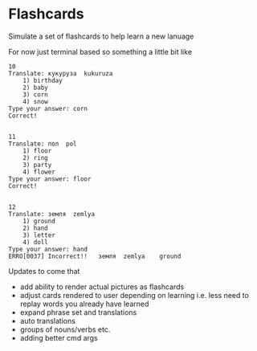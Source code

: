 # Flashcards

Simulate a set of flashcards to help learn a new lanuage

For now just terminal based so something a little bit like

``` text
10
Translate: кукуруза  kukuruza
    1) birthday
    2) baby
    3) corn
    4) snow
Type your answer: corn
Correct!


11
Translate: пол  pol
    1) floor
    2) ring
    3) party
    4) flower
Type your answer: floor
Correct!


12
Translate: земля  zemlya
    1) ground
    2) hand
    3) letter
    4) doll
Type your answer: hand
ERRO[0037] Incorrect!!   земля  zemlya    ground
```

Updates to come that

* add ability to render actual pictures as flashcards
* adjust cards rendered to user depending on learning i.e. less need to replay words you already have learned
* expand phrase set and translations
* auto translations
* groups of nouns/verbs etc.
* adding better cmd args
